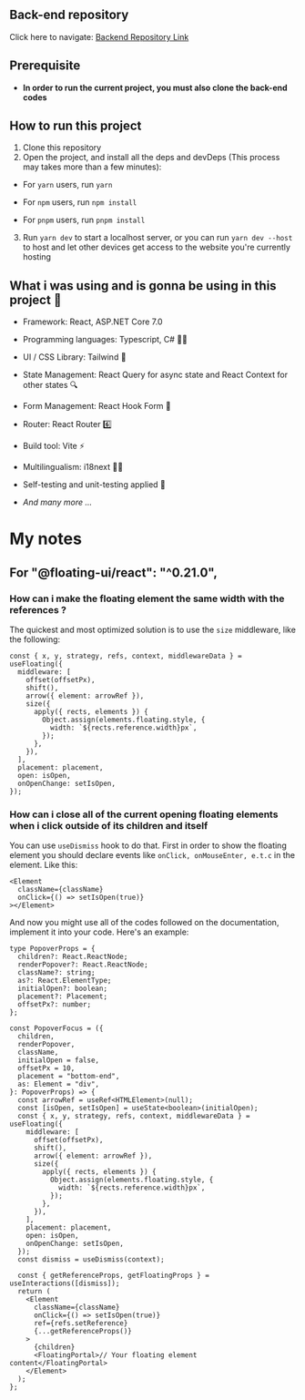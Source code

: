## Back-end repository

Click here to navigate: [Backend Repository Link](https://github.com/TranDangKhoi/railway-reservation-server)

## Prerequisite

- **In order to run the current project, you must also clone the back-end codes**

## How to run this project

1. Clone this repository
2. Open the project, and install all the deps and devDeps (This process may takes more than a few minutes):
   <br clear="both">

- For `yarn` users, run `yarn`

- For `npm` users, run `npm install`

- For `pnpm` users, run `pnpm install`

3. Run `yarn dev` to start a localhost server, or you can run `yarn dev --host` to host and let other devices get access to the website you're currently hosting

## What i was using and is gonna be using in this project 🤔

- Framework: React, ASP.NET Core 7.0

- Programming languages: Typescript, C# 👩‍💻

- UI / CSS Library: Tailwind 🌊

- State Management: React Query for async state and React Context for other states 🔍

- Form Management: React Hook Form 👀

- Router: React Router 6️⃣

- Build tool: Vite ⚡

- Multilingualism: i18next 👩‍💻

- Self-testing and unit-testing applied 🔧

- _And many more ..._

# My notes

## For "@floating-ui/react": "^0.21.0",

### How can i make the floating element the same width with the references ?

The quickest and most optimized solution is to use the `size` middleware, like the following:

```tsx
const { x, y, strategy, refs, context, middlewareData } = useFloating({
  middleware: [
    offset(offsetPx),
    shift(),
    arrow({ element: arrowRef }),
    size({
      apply({ rects, elements }) {
        Object.assign(elements.floating.style, {
          width: `${rects.reference.width}px`,
        });
      },
    }),
  ],
  placement: placement,
  open: isOpen,
  onOpenChange: setIsOpen,
});
```

### How can i close all of the current opening floating elements when i click outside of its children and itself

You can use `useDismiss` hook to do that. First in order to show the floating element you should declare events like `onClick, onMouseEnter, e.t.c` in the <Element></Element> element. Like this:

```tsx
<Element
  className={className}
  onClick={() => setIsOpen(true)}
></Element>
```

And now you might use all of the codes followed on the documentation, implement it into your code. Here's an example:

```tsx
type PopoverProps = {
  children?: React.ReactNode;
  renderPopover?: React.ReactNode;
  className?: string;
  as?: React.ElementType;
  initialOpen?: boolean;
  placement?: Placement;
  offsetPx?: number;
};

const PopoverFocus = ({
  children,
  renderPopover,
  className,
  initialOpen = false,
  offsetPx = 10,
  placement = "bottom-end",
  as: Element = "div",
}: PopoverProps) => {
  const arrowRef = useRef<HTMLElement>(null);
  const [isOpen, setIsOpen] = useState<boolean>(initialOpen);
  const { x, y, strategy, refs, context, middlewareData } = useFloating({
    middleware: [
      offset(offsetPx),
      shift(),
      arrow({ element: arrowRef }),
      size({
        apply({ rects, elements }) {
          Object.assign(elements.floating.style, {
            width: `${rects.reference.width}px`,
          });
        },
      }),
    ],
    placement: placement,
    open: isOpen,
    onOpenChange: setIsOpen,
  });
  const dismiss = useDismiss(context);

  const { getReferenceProps, getFloatingProps } = useInteractions([dismiss]);
  return (
    <Element
      className={className}
      onClick={() => setIsOpen(true)}
      ref={refs.setReference}
      {...getReferenceProps()}
    >
      {children}
      <FloatingPortal>// Your floating element content</FloatingPortal>
    </Element>
  );
};
```
